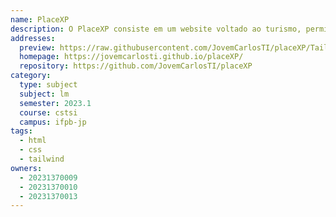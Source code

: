 ```yaml
---
name: PlaceXP
description: O PlaceXP consiste em um website voltado ao turismo, permitindo a criação e divulgação do seu blog sobre suas viagens e experiências com certo lugar. A partir disso, o site organiza uma coletânea de blogs sobre viagens, auxiliando os visitantes em suas dúvidas e inspirações!
addresses:
  preview: https://raw.githubusercontent.com/JovemCarlosTI/placeXP/Tailwind-CSS/preview.png
  homepage: https://jovemcarlosti.github.io/placeXP/
  repository: https://github.com/JovemCarlosTI/placeXP
category:
  type: subject
  subject: lm
  semester: 2023.1
  course: cstsi
  campus: ifpb-jp
tags:
  - html
  - css
  - tailwind
owners:
  - 20231370009
  - 20231370010
  - 20231370013
---
```

